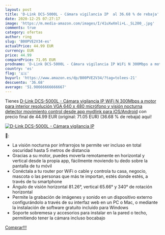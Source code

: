 ```yaml
---
layout: post
title: 'D-Link DCS-5000L - Cámara vigilancia IP  al 36.68 % de rebaja'
date: 2020-12-25 07:27:17
image: 'https://m.media-amazon.com/images/I/41uXwXmli+L._SL200_.jpg'
comments: true
category: ofertas
author: ring
slug: 'B00PVE2V34-es'
actualPrice: 44.99 EUR
currency: EUR
price: 44.99
comparePrice: 71.05 EUR
prodname: 'D-Link DCS-5000L - Cámara vigilancia IP WiFi N 300Mbps a motor para interior  resolución VGA 640 x 480  micrófono y visión nocturna  detector movimiento  control desde app mydlink para iOS/Android'
country: 'es'
flag: '🇪🇸'
buyurl: 'https://www.amazon.es/dp/B00PVE2V34/?tag=tolees-21'
descuento: '36.68'
average: '51.98666666666667'
---
```


Tienes [D-Link DCS-5000L - Cámara vigilancia IP WiFi N 300Mbps a motor para interior  resolución VGA 640 x 480  micrófono y visión nocturna  detector movimiento  control desde app mydlink para iOS/Android](https://www.amazon.es/dp/B00PVE2V34/?tag=tolees-21) con precio final de  44.99 EUR (original: 71.05 EUR) (36.68 %  de rebaja) aqui!

[![D-Link DCS-5000L - Cámara vigilancia IP ](https://m.media-amazon.com/images/I/41uXwXmli+L._SL200_.jpg)](https://www.amazon.es/dp/B00PVE2V34/?tag=tolees-21)

🔎:

- La visión nocturna por infrarrojos te permite ver incluso en total oscuridad hasta 5 metros de distancia
- Gracias a su motor, puedes moverla remotamente en horizontal y vertical desde la propia app, fácilmente moviendo tu dedo sobre la pantalla de tu móvil
- Conéctala a tu router por WiFi o cable y controla tu casa, negocio, mascota o las personas que más te importan, estés donde estés, a través de tu smartphone
- Ángulo de visión horizontal 81.26°, vertical 65.66° y 340° de rotación horizontal
- Permite la grabación de imágenes y sonido en un dispositivo externo configurándolo a través de su interfaz web en un PC o Mac, o mediante la instalación de software gratuito incluido para Windows
- Soporte sobremesa y accesorios para instalar en la pared o techo, permitiendo tener la cámara incluso bocabajo

[Comprar!!!](https://www.amazon.es/dp/B00PVE2V34/?tag=tolees-21)
